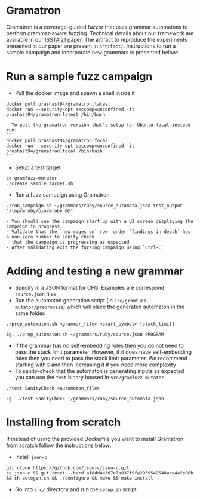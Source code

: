 # Gramatron

Gramatron is a coverage-guided fuzzer that uses grammar automatons to perform
grammar-aware fuzzing.  Technical details about our framework are available in our
[ISSTA'21 paper](https://nebelwelt.net/files/21ISSTA.pdf). The artifact to reproduce the
experiments presented in our paper are present in `artifact/`. Instructions to run
a sample campaign and incorporate new grammars is presented below: 


# Run a sample fuzz campaign

- Pull the docker image and spawn a shell inside it
```
docker pull prashast94/gramatron:latest
docker run --security-opt seccomp=unconfined -it prashast94/gramatron:latest /bin/bash
```
    - To pull the gramatron version that's setup for Ubuntu focal instead run:
    ```
    docker pull prashast94/gramatron:focal
    docker run --security-opt seccomp=unconfined -it prashast94/gramatron:focal /bin/bash
    ```

- Setup a test target
```
cd gramfuzz-mutator
./create_sample_target.sh
```
- Run a fuzz campaign using Gramatron.
```
./run_campaign.sh ~/grammars/ruby/source_automata.json test_output "/tmp/mruby/bin/mruby @@"
```
    - You should see the campaign start up with a UI screen displaying the campaign in progress
    - Validate that the `new edges on` row  under `findings in depth` has a non-zero number to sanity check 
      that the campaign is progressing as expected
    - After validating exit the fuzzing campaign using `Ctrl-C` 

# Adding and testing a new grammar

- Specify in a JSON format for CFG. Examples are correspond `source.json` files 
- Run the automaton generation script (in `src/gramfuzz-mutator/preprocess`)
  which will place the generated automaton in the same folder.
```
./prep_automaton.sh <grammar_file> <start_symbol> [stack_limit]

Eg. ./prep_automaton.sh ~/grammars/ruby/source.json PROGRAM
```
- If the grammar has no self-embedding rules then you do not need to pass the
  stack limit parameter. However, if it does have self-embedding rules then you
  need to pass the stack limit parameter. We recommend starting with `5` and
  then increasing it if you need more complexity
- To sanity-check that the automaton is generating inputs as expected you can use the `test` binary housed in `src/gramfuzz-mutator`
```
./test SanityCheck <automaton_file>

Eg. ./test SanityCheck ~/grammars/ruby/source_automata.json
```

# Installing from scratch

If instead of using the provided Dockerfile you want to install Gramatron from scratch follow the instructions below: 

- Install `json-c` 
```
git clone https://github.com/json-c/json-c.git
cd json-c && git reset --hard af8dd4a307e7b837f9fa2959549548ace4afe08b && sh autogen.sh && ./configure && make && make install
```
- Go into `src/` directory and run the `setup.sh` script
